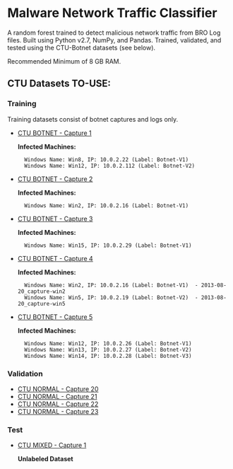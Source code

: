 # Malware Network Traffic Classifier
A random forest trained to detect malicious network traffic from BRO Log files. Built using Python v2.7, NumPy, and Pandas. Trained, validated, and tested using the CTU-Botnet datasets (see below).

Recommended Minimum of 8 GB RAM.

## CTU Datasets TO-USE:
### Training
Training datasets consist of botnet captures and logs only.

- [CTU BOTNET - Capture 1](https://mcfp.felk.cvut.cz/publicDatasets/CTU-Malware-Capture-Botnet-1/)

    **Infected Machines:**

        Windows Name: Win8, IP: 10.0.2.22 (Label: Botnet-V1)
        Windows Name: Win12, IP: 10.0.2.112 (Label: Botnet-V2)

- [CTU BOTNET - Capture 2](https://mcfp.felk.cvut.cz/publicDatasets/CTU-Malware-Capture-Botnet-2/)

    **Infected Machines:**

        Windows Name: Win2, IP: 10.0.2.16 (Label: Botnet-V1)

- [CTU BOTNET - Capture 3](https://mcfp.felk.cvut.cz/publicDatasets/CTU-Malware-Capture-Botnet-3/)

    **Infected Machines:**

        Windows Name: Win15, IP: 10.0.2.29 (Label: Botnet-V1)

- [CTU BOTNET - Capture 4](https://mcfp.felk.cvut.cz/publicDatasets/CTU-Malware-Capture-Botnet-4/)

    **Infected Machines:**

        Windows Name: Win2, IP: 10.0.2.16 (Label: Botnet-V1)  - 2013-08-20_capture-win2
        Windows Name: Win5, IP: 10.0.2.19 (Label: Botnet-V2)  - 2013-08-20_capture-win5

- [CTU BOTNET - Capture 5](https://mcfp.felk.cvut.cz/publicDatasets/CTU-Malware-Capture-Botnet-5/)

    **Infected Machines:**

        Windows Name: Win12, IP: 10.0.2.26 (Label: Botnet-V1)
        Windows Name: Win13, IP: 10.0.2.27 (Label: Botnet-V2)
        Windows Name: Win14, IP: 10.0.2.28 (Label: Botnet-V3)

### Validation
- [CTU NORMAL - Capture 20](https://mcfp.felk.cvut.cz/publicDatasets/CTU-Normal-20/)
- [CTU NORMAL - Capture 21](https://mcfp.felk.cvut.cz/publicDatasets/CTU-Normal-21/)
- [CTU NORMAL - Capture 22](https://mcfp.felk.cvut.cz/publicDatasets/CTU-Normal-22/)
- [CTU NORMAL - Capture 23](https://mcfp.felk.cvut.cz/publicDatasets/CTU-Normal-23/)

### Test
- [CTU MIXED - Capture 1](https://mcfp.felk.cvut.cz/publicDatasets/CTU-Mixed-Capture-1/)

    **Unlabeled Dataset**

